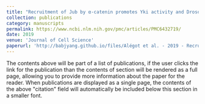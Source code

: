 ```yaml
---
title: "Recruitment of Jub by α-catenin promotes Yki activity and Drosophila wing growth"
collection: publications
category: manuscripts
permalink: https://www.ncbi.nlm.nih.gov/pmc/articles/PMC6432719/
date: 2019
venue: 'Journal of Cell Science'
paperurl: 'http://babjyang.github.io/files/Alégot et al. - 2019 - Recruitment of Jub by α-catenin promotes Yki activ.pdf'
---
```


The contents above will be part of a list of publications, if the user clicks the link for the publication than the contents of section will be rendered as a full page, allowing you to provide more information about the paper for the reader. When publications are displayed as a single page, the contents of the above "citation" field will automatically be included below this section in a smaller font.
